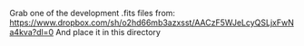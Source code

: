 Grab one of the development .fits files from:
https://www.dropbox.com/sh/o2hd66mb3azxsst/AACzF5WJeLcyQSLjxFwNa4kva?dl=0
And place it in this directory
